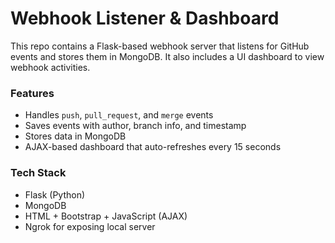 # Webhook Listener & Dashboard

This repo contains a Flask-based webhook server that listens for GitHub events and stores them in MongoDB. It also includes a UI dashboard to view webhook activities.

### Features
- Handles `push`, `pull_request`, and `merge` events
- Saves events with author, branch info, and timestamp
- Stores data in MongoDB
- AJAX-based dashboard that auto-refreshes every 15 seconds

### Tech Stack
- Flask (Python)
- MongoDB
- HTML + Bootstrap + JavaScript (AJAX)
- Ngrok for exposing local server
